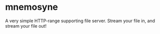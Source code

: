 # mnemosyne
A very simple HTTP-range supporting file server. Stream your file in, and stream your file out!
